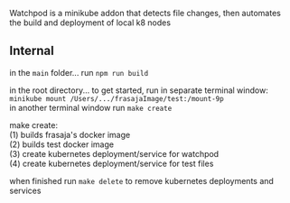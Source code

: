 Watchpod is a minikube addon that detects file changes, then automates the build and deployment of local k8 nodes

## Internal 

in the `main` folder...
  run `npm run build`

in the root directory...
  to get started, run in separate terminal window:  
  `minikube mount /Users/.../frasajaImage/test:/mount-9p`  
  in another terminal window run `make create`

make create:  
  (1) builds frasaja's docker image  
  (2) builds test docker image  
  (3) create kubernetes deployment/service for watchpod  
  (4) create kubernetes deployment/service for test files

when finished run `make delete` to remove kubernetes deployments and services
